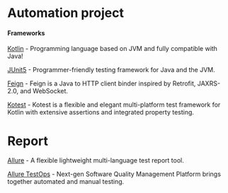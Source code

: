 # Automation project

#### Frameworks

[Kotlin](https://kotlinlang.org/docs/reference/) - Programming language based on JVM and fully compatible with Java!

[JUnit5](https://junit.org/junit5/docs/current/user-guide/) - Programmer-friendly testing framework for Java and the JVM.

[Feign](https://github.com/OpenFeign/feign) - Feign is a Java to HTTP client binder inspired by Retrofit, JAXRS-2.0, and WebSocket.

[Kotest](https://github.com/kotest/kotest) - Kotest is a flexible and elegant multi-platform test framework for Kotlin with extensive assertions and integrated property testing.

# Report

[Allure](https://docs.qameta.io/allure/) - A flexible lightweight multi-language test report tool.

[Allure TestOps](https://qameta.io/) - Next-gen Software Quality Management Platform brings together automated and manual testing.
